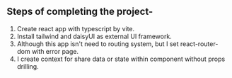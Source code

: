 ## Steps of completing the project-

1. Create react app with typescript by vite.
2. Install tailwind and daisyUI as external UI framework.
3. Although this app isn't need to routing system, but I set react-router-dom with error page.
4. I create context for share data or state within component without props drilling.
